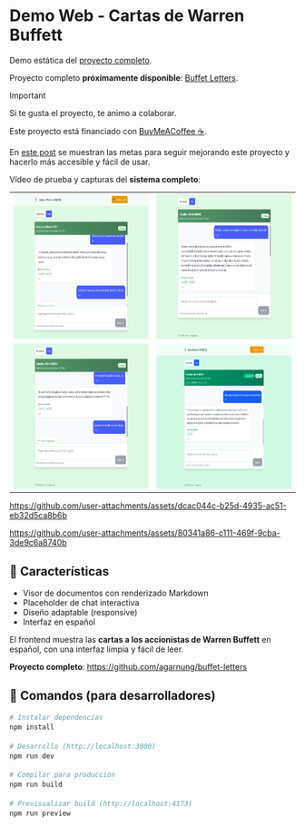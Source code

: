 # Demo Web - Cartas de Warren Buffett

Demo estática del [proyecto completo](https://buymeacoffee.com/agarnung/proyecto-abierto-buffet-letters).

Proyecto completo **próximamente disponible**: [Buffet Letters](https://github.com/agarnung/buffet-letters).

> [!IMPORTANT]
>
> Si te gusta el proyecto, te animo a colaborar.
>
> Este proyecto está financiado con [BuyMeACoffee ☕](https://buymeacoffee.com/agarnung).
>
> En [este post](https://buymeacoffee.com/agarnung/proyecto-abierto-buffet-letters) se muestran las metas para seguir mejorando este proyecto y hacerlo más accesible y fácil de usar.

Vídeo de prueba y capturas del **sistema completo**:

<table align="center">
  <tr>
    <td align="center">
      <img src="./assets/buffet%20letters%20idea.png" width="512" height="256" />
    </td>
    <td align="center">
      <img src="./assets/buffet%20letters%20idea%201.png" width="512" height="256" />
    </td>
  </tr>
  <tr>
    <td align="center">
      <img src="./assets/buffet%20letters%20idea%202.png" width="512" height="256" />
    </td>
    <td align="center">
      <img src="./assets/buffet%20letters%20idea%203.jpeg" width="512" height="256" />
    </td>
  </tr>
</table>

https://github.com/user-attachments/assets/dcac044c-b25d-4935-ac51-eb32d5ca8b6b

https://github.com/user-attachments/assets/80341a86-c111-469f-9cba-3de9c6a8740b

## 🌟 Características

* Visor de documentos con renderizado Markdown
* Placeholder de chat interactiva  
* Diseño adaptable (responsive)
* Interfaz en español

El frontend muestra las **cartas a los accionistas de Warren Buffett** en español, con una interfaz limpia y fácil de leer.

**Proyecto completo**: https://github.com/agarnung/buffet-letters

## 🚀 Comandos (para desarrolladores)

```bash
# Instalar dependencias
npm install

# Desarrollo (http://localhost:3000)
npm run dev

# Compilar para producción
npm run build

# Previsualizar build (http://localhost:4173)
npm run preview
```
